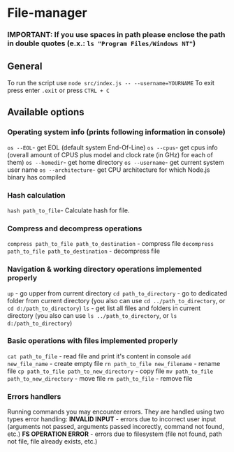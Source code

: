 # File-manager

### IMPORTANT: If you use spaces in path please enclose the path in double quotes (e.x.: `ls "Program Files/Windows NT"`)

## General

To run the script use `node src/index.js -- --username=YOURNAME`
To exit press enter `.exit` or press `CTRL + C`

## Available options

### Operating system info (prints following information in console)

`os --EOL`- get EOL (default system End-Of-Line)
`os --cpus`- get cpus info (overall amount of CPUS plus model and clock rate (in GHz) for each of them)
`os --homedir`- get home directory
`os --username`- get current system user name
`os --architecture`- get CPU architecture for which Node.js binary has compiled

### Hash calculation

`hash path_to_file`- Calculate hash for file.

### Compress and decompress operations

`compress path_to_file path_to_destination` - compress file
`decompress path_to_file path_to_destination` - decompress file

### Navigation & working directory operations implemented properly

`up` - go upper from current directory
`cd path_to_directory` - go to dedicated folder from current directory (you also can use `cd ../path_to_directory`, or `cd d:/path_to_directory`)
`ls` - get list all files and folders in current directory (you also can use `ls ../path_to_directory`, or `ls d:/path_to_directory`)

### Basic operations with files implemented properly

`cat path_to_file` - read file and print it's content in console
`add new_file_name` - create empty file
`rn path_to_file new_filename` - rename file
`cp path_to_file path_to_new_directory` - copy file
`mv path_to_file path_to_new_directory` - move file
`rm path_to_file` - remove file

### Errors handlers

Running commands you may encounter errors. They are handled using two types error handling:
**INVALID INPUT** - errors due to incorrect user input (arguments not passed, arguments passed incorectly, command not found, etc.)
**FS OPERATION ERROR** - errors due to filesystem (file not found, path not file, file already exists, etc.)

